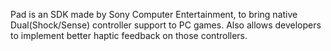 Pad is an SDK made by Sony Computer Entertainment, to bring native Dual(Shock/Sense) controller support to PC games. Also allows developers to implement better haptic feedback on those controllers.